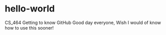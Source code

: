 # hello-world
CS_464 Getting to know GitHub
Good day everyone, 
Wish I would of know how to use this sooner!
